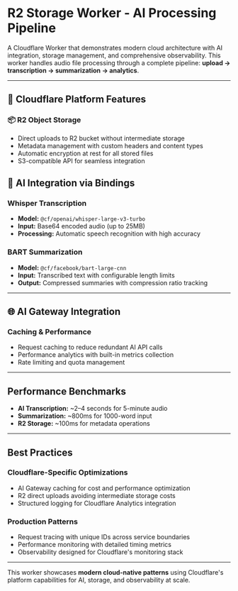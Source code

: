 # R2 Storage Worker - AI Processing Pipeline

A Cloudflare Worker that demonstrates modern cloud architecture with AI integration, storage management, and comprehensive observability. This worker handles audio file processing through a complete pipeline: **upload → transcription → summarization → analytics**.

---

## 🚀 Cloudflare Platform Features

### 📦 R2 Object Storage
- Direct uploads to R2 bucket without intermediate storage
- Metadata management with custom headers and content types
- Automatic encryption at rest for all stored files
- S3-compatible API for seamless integration

## 🤖 AI Integration via Bindings

### Whisper Transcription
- **Model:** `@cf/openai/whisper-large-v3-turbo`
- **Input:** Base64 encoded audio (up to 25MB)
- **Processing:** Automatic speech recognition with high accuracy

### BART Summarization
- **Model:** `@cf/facebook/bart-large-cnn`
- **Input:** Transcribed text with configurable length limits
- **Output:** Compressed summaries with compression ratio tracking

---

## 🌐 AI Gateway Integration

### Caching & Performance
- Request caching to reduce redundant AI API calls
- Performance analytics with built-in metrics collection
- Rate limiting and quota management

---

## Performance Benchmarks
- **AI Transcription:** ~2–4 seconds for 5-minute audio
- **Summarization:** ~800ms for 1000-word input
- **R2 Storage:** ~100ms for metadata operations

---

## Best Practices 

### Cloudflare-Specific Optimizations
- AI Gateway caching for cost and performance optimization
- R2 direct uploads avoiding intermediate storage costs
- Structured logging for Cloudflare Analytics integration

### Production Patterns
- Request tracing with unique IDs across service boundaries
- Performance monitoring with detailed timing metrics
- Observability designed for Cloudflare's monitoring stack

---

This worker showcases **modern cloud-native patterns** using Cloudflare's platform capabilities for AI, storage, and observability at scale.


